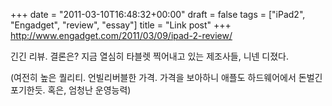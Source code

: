 +++
date = "2011-03-10T16:48:32+00:00"
draft = false
tags = ["iPad2", "Engadget", "review", "essay"]
title = "Link post"
+++
http://www.engadget.com/2011/03/09/ipad-2-review/



긴긴 리뷰. 결론은? 지금 열심히 타블렛 찍어내고 있는 제조사들, 니넨 디졌다.

(여전히 높은 퀄리티. 언빌리버블한 가격. 가격을 보아하니 애플도 하드웨어에서 돈벌긴 포기한듯. 혹은, 엄청난 운영능력)
